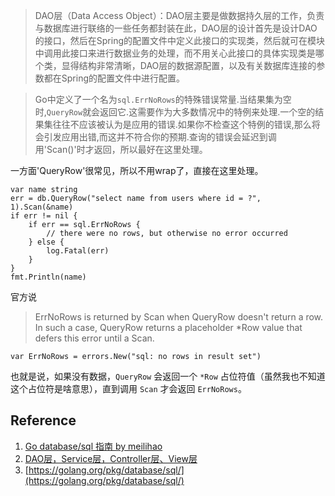 > DAO层（Data Access Object）：DAO层主要是做数据持久层的工作，负责与数据库进行联络的一些任务都封装在此，DAO层的设计首先是设计DAO的接口，然后在Spring的配置文件中定义此接口的实现类，然后就可在模块中调用此接口来进行数据业务的处理，而不用关心此接口的具体实现类是哪个类，显得结构非常清晰，DAO层的数据源配置，以及有关数据库连接的参数都在Spring的配置文件中进行配置。

> Go中定义了一个名为`sql.ErrNoRows`的特殊错误常量.当结果集为空时,`QueryRow`就会返回它.这需要作为大多数情况中的特例来处理.一个空的结果集往往不应该被认为是应用的错误.如果你不检查这个特例的错误,那么将会引发应用出错,而这并不符合你的预期.查询的错误会延迟到调用'Scan()'时才返回，所以最好在这里处理。

一方面'QueryRow'很常见，所以不用wrap了，直接在这里处理。
```
var name string
err = db.QueryRow("select name from users where id = ?", 1).Scan(&name)
if err != nil {
	if err == sql.ErrNoRows {
		// there were no rows, but otherwise no error occurred
	} else {
		log.Fatal(err)
	}
}
fmt.Println(name)
```

官方说
> ErrNoRows is returned by Scan when QueryRow doesn't return a row. In such a case, QueryRow returns a placeholder *Row value that defers this error until a Scan.
```
var ErrNoRows = errors.New("sql: no rows in result set")
```
也就是说，如果没有数据，`QueryRow` 会返回一个 `*Row` 占位符值（虽然我也不知道这个占位符是啥意思），直到调用 `Scan` 才会返回 `ErrNoRows`。

## Reference
1. [Go database/sql 指南 by meilihao](https://meilihao.github.io/go-database-sql-tutorial_zh-CN/errors.html)
2. [DAO层，Service层，Controller层、View层](https://blog.csdn.net/zdwzzu2006/article/details/6053006)
3. [https://golang.org/pkg/database/sql/](https://golang.org/pkg/database/sql/)
